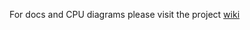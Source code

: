 
For docs and CPU diagrams please visit the project [wiki](https://github.com/zhelnio/schoolRISCV/wiki)
